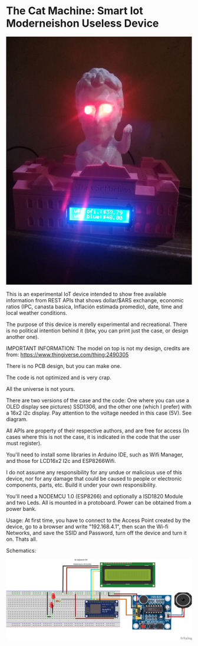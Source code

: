 # The Cat Machine: Smart Iot Moderneishon Useless Device
![PUTE LE QUE LEE](https://github.com/machirulo/thecatmachine/blob/master/Images/20180904_232336.jpg?raw=true)

This is an experimental IoT device intended to show free available information from REST APIs that shows dollar/$ARS exchange, economic ratios (IPC, canasta basica, Inflación estimada promedio), date, time and local weather conditions.

The purpose of this device is merelly experimental and recreational. There is no political intention behind it (btw, you can print just the case, or design another one).

IMPORTANT INFORMATION: The model on top is not my design, credits are from: https://www.thingiverse.com/thing:2490305

There is no PCB design, but you can make one.

The code is not optimized and is very crap.

All the universe is not yours.

There are two versions of the case and the code: One where you can use a OLED display see pictures) SSD1306, and the other one (which I prefer) with a 16x2 i2c display. Pay attention to the voltage needed in this case (5V). See diagram.

All APIs are property of their respective authors, and are free for access (In cases where this is not the case, it is indicated in the code that the user must register).

You'll need to install some libraries in Arduino IDE, such as Wifi Manager, and those for LCD16x2 I2c and ESP8266Wifi.

I do not assume any responsibility for any undue or malicious use of this device, nor for any damage that could be caused to people or electronic components, parts, etc. Build it under your own responsibility.

You'll need a NODEMCU 1.0 (ESP8266) and optionally a ISD1820 Module and two Leds. All is mounted in a protoboard. Power can be obtained from a power bank.

Usage: At first time, you have to connect to the Access Point created by the device, go to a browser and write "192.168.4.1", then scan the Wi-fi Networks, and save the SSID and Password, turn off the device and turn it on. Thats all.

Schematics:  

![PUTE LE QUE LEE](https://github.com/machirulo/thecatmachine/blob/master/Images/Esquema-conexion.png?raw=true)

